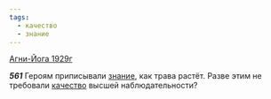 ```yaml
---
tags:
  - качество
  - знание
---
```


[Агни-Йога 1929г](https://127.0.0.1:4002/agni/1929)

___561___
Героям приписывали [знание](../../../tags/#знание), как трава растёт. Разве этим не требовали [качество](../../../tags/#качество) высшей наблюдательности?